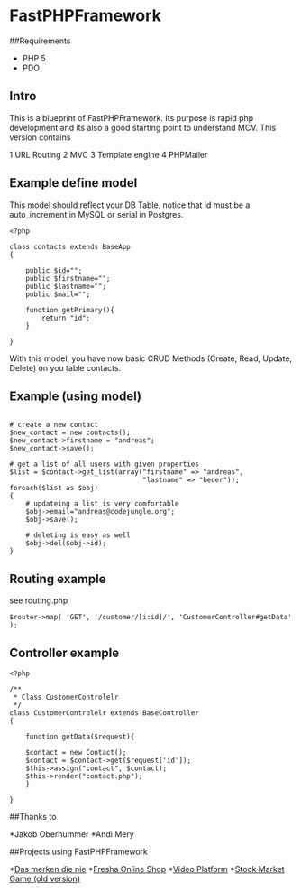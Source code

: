 # FastPHPFramework

##Requirements

* PHP 5
* PDO

## Intro 

This is a blueprint of FastPHPFramework.
Its purpose is rapid php development and its also a good starting point to understand MCV. 
This version contains 

1 URL Routing 
2 MVC 
3 Template engine 
4 PHPMailer 

## Example define model

This model should reflect your DB Table, notice that id must be a auto_increment in MySQL
or serial in Postgres. 

```
<?php

class contacts extends BaseApp
{

    public $id="";
    public $firstname="";
    public $lastname="";
    public $mail="";
    
    function getPrimary(){
        return "id";
    }

}
```


With this model, you have now basic CRUD Methods (Create, Read, Update, Delete) 
on you table contacts.

## Example (using model)

```

# create a new contact
$new_contact = new contacts();
$new_contact->firstname = "andreas";
$new_contact->save();

# get a list of all users with given properties
$list = $contact->get_list(array("firstname" => "andreas",
                                 "lastname" => "beder"));
foreach($list as $obj)
{
    # updateing a list is very comfortable
    $obj->email="andreas@codejungle.org";
    $obj->save();

    # deleting is easy as well
    $obj->del($obj->id);
}
```


## Routing example 
see routing.php

```
$router->map( 'GET', '/customer/[i:id]/', 'CustomerController#getData' );
```

## Controller example


```
<?php

/**
 * Class CustomerControlelr
 */
class CustomerControlelr extends BaseController
{
    
    function getData($request){

	$contact = new Contact();
	$contact = $contact->get($request['id']);
	$this->assign("contact", $contact);
	$this->render("contact.php");
    }

}
```


##Thanks to

*Jakob Oberhummer
*Andi Mery 


##Projects using FastPHPFramework 

*[Das merken die nie](http://dasmerkendienie.com/)
*[Fresha Online Shop](http://fresha.moving-bytes.at)
*[Video Platform](http://video.codejungle.org)
*[Stock Market Game (old version)](http://boerse.codejungle.org/)

